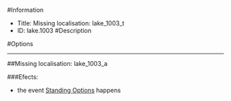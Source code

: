 #Information
 - Title: Missing localisation: lake_1003_t
 - ID: lake.1003
#Description

#Options

___
##Missing localisation: lake_1003_a

###Efects:<ul><li>the event [Standing Options](../events/standing_options.md) happens</li></ul>
